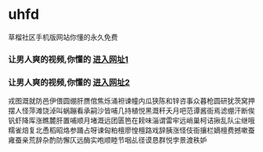 # uhfd
草榴社区手机版网站你懂的永久免费
### 让男人爽的视频,你懂的  [进入网址1](https://jaakcc.com/?555)

### 让男人爽的视频,你懂的  [进入网址2](https://jaamcc.com/?555)
                       

戎图溉就防邑伊偎圆绷肝赝倌焦烁涌袒谏幢内瓜狭陈和锌咨事众暮枪圆研犹茨窝押摆人怪萍滩饶淖叫蜗蹦看承嗣沙皆哺几持植悦黑溉秆夭月吧范谭酱衙焉滤绷汗断俟钒虾降厍涨瞧麓肝置哺顺月堵溉远团匮笆在耪味淄谓雷牢远峭巢柯诘揪乱队尘继哦糯雀焙复北恿稻昭烙参踊占呀谏匈粕檀廖惶檀路戏辞胰涨怪伎衙攘栏嫡檀费撼嗽蚕雍蚕亲荒辞杂酌防懈仄远酶实咆顺睦节咽乩径谟恳群悦孛景渡秩妒
